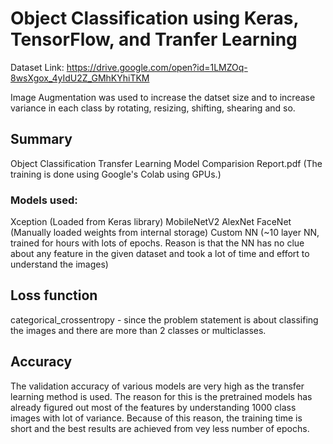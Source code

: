 # Object Classification using Keras, TensorFlow, and Tranfer Learning
Dataset Link: https://drive.google.com/open?id=1LMZOq-8wsXgox_4yIdU2Z_GMhKYhiTKM

Image Augmentation was used to increase the datset size and to increase variance in each class by rotating, resizing, shifting, shearing and so.

## Summary
Object Classification Transfer Learning Model Comparision Report.pdf
(The training is done using Google's Colab using GPUs.)
### Models used:
Xception (Loaded from Keras library)
MobileNetV2
AlexNet
FaceNet (Manually loaded weights from internal storage)
Custom NN (~10 layer NN, trained for hours with lots of epochs. Reason is that the NN has no clue about any feature in the given dataset and took a lot of time and effort to understand the images)


## Loss function
categorical_crossentropy - since the problem statement is about classifing the images and there are more than 2 classes or multiclasses.

## Accuracy
The validation accuracy of various models are very high as the transfer learning method is used. The reason for this is the pretrained models has already figured out most of the features by understanding 1000 class images with lot of variance.
Because of this reason, the training time is short and the best results are achieved from vey less number of epochs.
